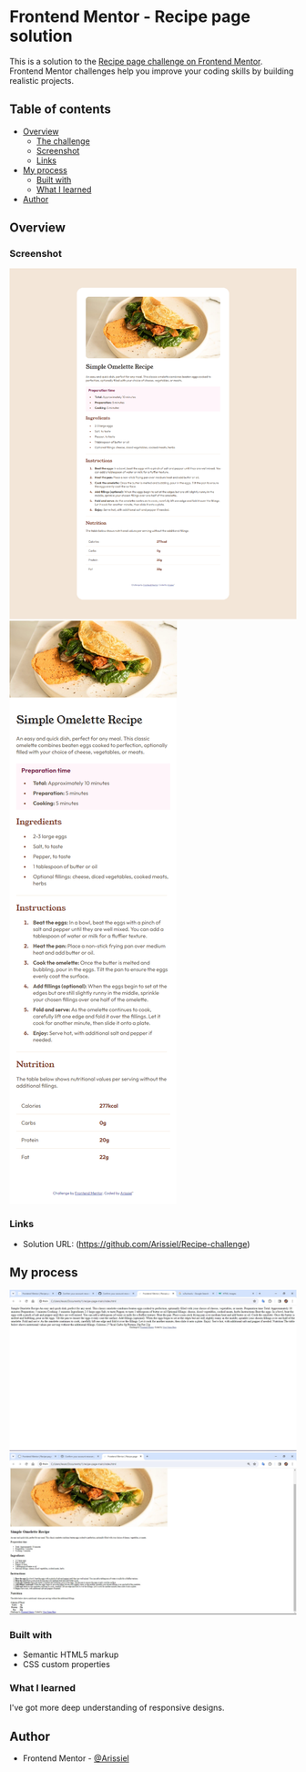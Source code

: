 # Frontend Mentor - Recipe page solution

This is a solution to the [Recipe page challenge on Frontend Mentor](https://www.frontendmentor.io/challenges/recipe-page-KiTsR8QQKm). Frontend Mentor challenges help you improve your coding skills by building realistic projects. 

## Table of contents

- [Overview](#overview)
  - [The challenge](#the-challenge)
  - [Screenshot](#screenshot)
  - [Links](#links)
- [My process](#my-process)
  - [Built with](#built-with)
  - [What I learned](#what-i-learned)
- [Author](#author)


## Overview

### Screenshot

![](./desktop.png)
![](./mobile.png)

### Links

- Solution URL: (https://github.com/Arissiel/Recipe-challenge)

## My process

![](./recipe%20start.jpg)
![](./recipe%20without%20css.jpg)


### Built with

- Semantic HTML5 markup
- CSS custom properties

### What I learned

I've got more deep understanding of responsive designs. 

## Author

- Frontend Mentor - [@Arissiel](hhttps://www.frontendmentor.io/profile/Arissiel)



